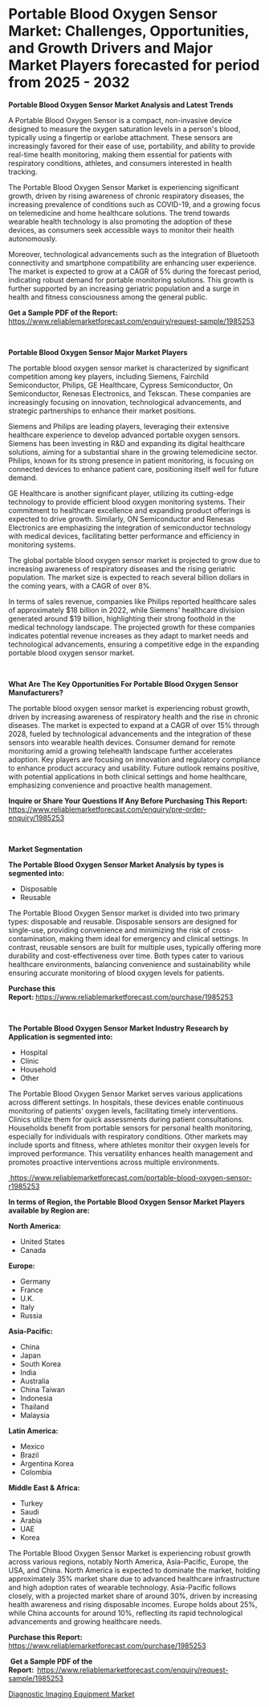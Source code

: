 <p><h1>Portable Blood Oxygen Sensor Market: Challenges, Opportunities, and Growth Drivers and Major Market Players forecasted for period from 2025 - 2032</h1></p><p><strong>Portable Blood Oxygen Sensor Market Analysis and Latest Trends</strong></p>
<p><p>A Portable Blood Oxygen Sensor is a compact, non-invasive device designed to measure the oxygen saturation levels in a person's blood, typically using a fingertip or earlobe attachment. These sensors are increasingly favored for their ease of use, portability, and ability to provide real-time health monitoring, making them essential for patients with respiratory conditions, athletes, and consumers interested in health tracking.</p><p>The Portable Blood Oxygen Sensor Market is experiencing significant growth, driven by rising awareness of chronic respiratory diseases, the increasing prevalence of conditions such as COVID-19, and a growing focus on telemedicine and home healthcare solutions. The trend towards wearable health technology is also promoting the adoption of these devices, as consumers seek accessible ways to monitor their health autonomously. </p><p>Moreover, technological advancements such as the integration of Bluetooth connectivity and smartphone compatibility are enhancing user experience. The market is expected to grow at a CAGR of 5% during the forecast period, indicating robust demand for portable monitoring solutions. This growth is further supported by an increasing geriatric population and a surge in health and fitness consciousness among the general public.</p></p>
<p><strong>Get a Sample PDF of the Report:&nbsp;</strong> <a href="https://www.reliablemarketforecast.com/enquiry/request-sample/1985253?utm_campaign=2886&utm_medium=2&utm_source=Github&utm_content=ia&utm_term=05032025&utm_id=portable-blood-oxygen-sensor">https://www.reliablemarketforecast.com/enquiry/request-sample/1985253</a></p>
<p>&nbsp;</p>
<p><strong>Portable Blood Oxygen Sensor Major Market Players</strong></p>
<p><p>The portable blood oxygen sensor market is characterized by significant competition among key players, including Siemens, Fairchild Semiconductor, Philips, GE Healthcare, Cypress Semiconductor, On Semiconductor, Renesas Electronics, and Tekscan. These companies are increasingly focusing on innovation, technological advancements, and strategic partnerships to enhance their market positions.</p><p>Siemens and Philips are leading players, leveraging their extensive healthcare experience to develop advanced portable oxygen sensors. Siemens has been investing in R&D and expanding its digital healthcare solutions, aiming for a substantial share in the growing telemedicine sector. Philips, known for its strong presence in patient monitoring, is focusing on connected devices to enhance patient care, positioning itself well for future demand.</p><p>GE Healthcare is another significant player, utilizing its cutting-edge technology to provide efficient blood oxygen monitoring systems. Their commitment to healthcare excellence and expanding product offerings is expected to drive growth. Similarly, ON Semiconductor and Renesas Electronics are emphasizing the integration of semiconductor technology with medical devices, facilitating better performance and efficiency in monitoring systems.</p><p>The global portable blood oxygen sensor market is projected to grow due to increasing awareness of respiratory diseases and the rising geriatric population. The market size is expected to reach several billion dollars in the coming years, with a CAGR of over 8%. </p><p>In terms of sales revenue, companies like Philips reported healthcare sales of approximately $18 billion in 2022, while Siemens' healthcare division generated around $19 billion, highlighting their strong foothold in the medical technology landscape. The projected growth for these companies indicates potential revenue increases as they adapt to market needs and technological advancements, ensuring a competitive edge in the expanding portable blood oxygen sensor market.</p></p>
<p>&nbsp;</p>
<p><strong>What Are The Key Opportunities For Portable Blood Oxygen Sensor Manufacturers?</strong></p>
<p><p>The portable blood oxygen sensor market is experiencing robust growth, driven by increasing awareness of respiratory health and the rise in chronic diseases. The market is expected to expand at a CAGR of over 15% through 2028, fueled by technological advancements and the integration of these sensors into wearable health devices. Consumer demand for remote monitoring amid a growing telehealth landscape further accelerates adoption. Key players are focusing on innovation and regulatory compliance to enhance product accuracy and usability. Future outlook remains positive, with potential applications in both clinical settings and home healthcare, emphasizing convenience and proactive health management.</p></p>
<p><strong>Inquire or Share Your Questions If Any Before Purchasing This Report:</strong> <a href="https://www.reliablemarketforecast.com/enquiry/pre-order-enquiry/1985253?utm_campaign=2886&utm_medium=2&utm_source=Github&utm_content=ia&utm_term=05032025&utm_id=portable-blood-oxygen-sensor">https://www.reliablemarketforecast.com/enquiry/pre-order-enquiry/1985253</a></p>
<p>&nbsp;</p>
<p><strong>Market Segmentation</strong></p>
<p><strong>The Portable Blood Oxygen Sensor Market Analysis by types is segmented into:</strong></p>
<p><ul><li>Disposable</li><li>Reusable</li></ul></p>
<p><p>The Portable Blood Oxygen Sensor market is divided into two primary types: disposable and reusable. Disposable sensors are designed for single-use, providing convenience and minimizing the risk of cross-contamination, making them ideal for emergency and clinical settings. In contrast, reusable sensors are built for multiple uses, typically offering more durability and cost-effectiveness over time. Both types cater to various healthcare environments, balancing convenience and sustainability while ensuring accurate monitoring of blood oxygen levels for patients.</p></p>
<p><strong>Purchase this Report:&nbsp;</strong><a href="https://www.reliablemarketforecast.com/purchase/1985253?utm_campaign=2886&utm_medium=2&utm_source=Github&utm_content=ia&utm_term=05032025&utm_id=portable-blood-oxygen-sensor">https://www.reliablemarketforecast.com/purchase/1985253</a></p>
<p>&nbsp;</p>
<p><strong>The Portable Blood Oxygen Sensor Market Industry Research by Application is segmented into:</strong></p>
<p><ul><li>Hospital</li><li>Clinic</li><li>Household</li><li>Other</li></ul></p>
<p><p>The Portable Blood Oxygen Sensor Market serves various applications across different settings. In hospitals, these devices enable continuous monitoring of patients' oxygen levels, facilitating timely interventions. Clinics utilize them for quick assessments during patient consultations. Households benefit from portable sensors for personal health monitoring, especially for individuals with respiratory conditions. Other markets may include sports and fitness, where athletes monitor their oxygen levels for improved performance. This versatility enhances health management and promotes proactive interventions across multiple environments.</p></p>
<p><a href="https://www.reliablemarketforecast.com/portable-blood-oxygen-sensor-r1985253?utm_campaign=2886&utm_medium=2&utm_source=Github&utm_content=ia&utm_term=05032025&utm_id=portable-blood-oxygen-sensor">&nbsp;https://www.reliablemarketforecast.com/portable-blood-oxygen-sensor-r1985253</a></p>
<p><strong>In terms of Region, the Portable Blood Oxygen Sensor Market Players available by Region are:</strong></p>
<p>
    <p> <strong> North America: </strong>
        <ul>
            <li>United States</li>
            <li>Canada</li>
        </ul>
        </p> 
    <p> <strong> Europe: </strong>
        <ul>
            <li>Germany</li>
            <li>France</li>
            <li>U.K.</li>
            <li>Italy</li>
            <li>Russia</li>
        </ul>
        </p> 
    <p> <strong> Asia-Pacific: </strong>
        <ul>
            <li>China</li>
            <li>Japan</li>
            <li>South Korea</li>
            <li>India</li>
            <li>Australia</li>
            <li>China Taiwan</li>
            <li>Indonesia</li>
            <li>Thailand</li>
            <li>Malaysia</li>
        </ul>
        </p> 
    <p> <strong> Latin America: </strong>
        <ul>
            <li>Mexico</li>
            <li>Brazil</li>
            <li>Argentina Korea</li>
            <li>Colombia</li>
        </ul>
        </p> 
    <p> <strong> Middle East & Africa: </strong>
        <ul>
            <li>Turkey</li>
            <li>Saudi</li>
            <li>Arabia</li>
            <li>UAE</li>
            <li>Korea</li>
        </ul>
    </p>
    </p>
<p><p>The Portable Blood Oxygen Sensor Market is experiencing robust growth across various regions, notably North America, Asia-Pacific, Europe, the USA, and China. North America is expected to dominate the market, holding approximately 35% market share due to advanced healthcare infrastructure and high adoption rates of wearable technology. Asia-Pacific follows closely, with a projected market share of around 30%, driven by increasing health awareness and rising disposable incomes. Europe holds about 25%, while China accounts for around 10%, reflecting its rapid technological advancements and growing healthcare needs.</p></p>
<p><strong>Purchase this Report: </strong><a href="https://www.reliablemarketforecast.com/purchase/1985253?utm_campaign=2886&utm_medium=2&utm_source=Github&utm_content=ia&utm_term=05032025&utm_id=portable-blood-oxygen-sensor">https://www.reliablemarketforecast.com/purchase/1985253</a></p>
<p>&nbsp;<strong>Get a Sample PDF of the Report:&nbsp;&nbsp;</strong><a href="https://www.reliablemarketforecast.com/enquiry/request-sample/1985253?utm_campaign=2886&utm_medium=2&utm_source=Github&utm_content=ia&utm_term=05032025&utm_id=portable-blood-oxygen-sensor">https://www.reliablemarketforecast.com/enquiry/request-sample/1985253</a></p>
<p><strong></strong></p>
<p><p><a href="https://github.com/abuugjetaj/Market-Research-Report-List-1/blob/main/diagnostic-imaging-equipment-market.md?utm_campaign=2886&utm_medium=2&utm_source=Github&utm_content=ia&utm_term=05032025&utm_id=portable-blood-oxygen-sensor">Diagnostic Imaging Equipment Market</a></p></p>